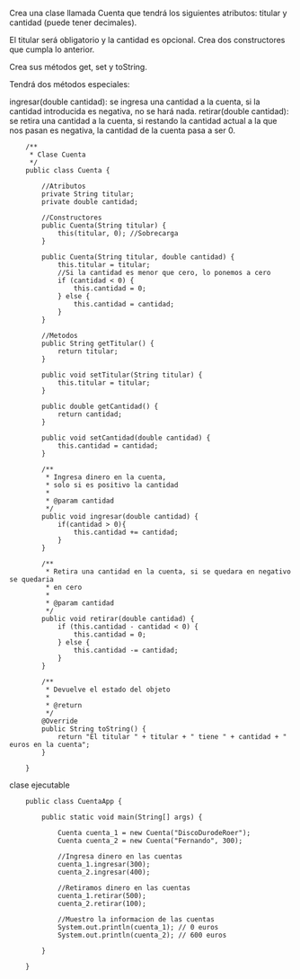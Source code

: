 Crea una clase llamada Cuenta que tendrá los siguientes atributos: titular y cantidad (puede tener decimales).

El titular será obligatorio y la cantidad es opcional. Crea dos constructores que cumpla lo anterior.

Crea sus métodos get, set y toString.

Tendrá dos métodos especiales:

ingresar(double cantidad): se ingresa una cantidad a la cuenta, si la cantidad introducida es negativa, no se hará nada.
retirar(double cantidad): se retira una cantidad a la cuenta, si restando la cantidad actual a la que nos pasan es negativa, la cantidad de la cuenta pasa a ser 0.
        
        
        /**
         * Clase Cuenta
         */
        public class Cuenta {

            //Atributos
            private String titular;
            private double cantidad;

            //Constructores
            public Cuenta(String titular) {
                this(titular, 0); //Sobrecarga
            }

            public Cuenta(String titular, double cantidad) {
                this.titular = titular;
                //Si la cantidad es menor que cero, lo ponemos a cero
                if (cantidad < 0) {
                    this.cantidad = 0;
                } else {
                    this.cantidad = cantidad;
                }
            }

            //Metodos
            public String getTitular() {
                return titular;
            }

            public void setTitular(String titular) {
                this.titular = titular;
            }

            public double getCantidad() {
                return cantidad;
            }

            public void setCantidad(double cantidad) {
                this.cantidad = cantidad;
            }

            /**
             * Ingresa dinero en la cuenta, 
             * solo si es positivo la cantidad
             *
             * @param cantidad
             */
            public void ingresar(double cantidad) {
                if(cantidad > 0){
                    this.cantidad += cantidad;   
                }
            }

            /**
             * Retira una cantidad en la cuenta, si se quedara en negativo se quedaria
             * en cero
             *
             * @param cantidad
             */
            public void retirar(double cantidad) {
                if (this.cantidad - cantidad < 0) {
                    this.cantidad = 0;
                } else {
                    this.cantidad -= cantidad;
                }
            }

            /**
             * Devuelve el estado del objeto
             *
             * @return
             */
            @Override
            public String toString() {
                return "El titular " + titular + " tiene " + cantidad + " euros en la cuenta";
            }

        }
        
        
clase ejecutable


        public class CuentaApp {

            public static void main(String[] args) {

                Cuenta cuenta_1 = new Cuenta("DiscoDurodeRoer");
                Cuenta cuenta_2 = new Cuenta("Fernando", 300);

                //Ingresa dinero en las cuentas
                cuenta_1.ingresar(300);
                cuenta_2.ingresar(400);

                //Retiramos dinero en las cuentas
                cuenta_1.retirar(500);
                cuenta_2.retirar(100);

                //Muestro la informacion de las cuentas
                System.out.println(cuenta_1); // 0 euros
                System.out.println(cuenta_2); // 600 euros

            }

        }
        
